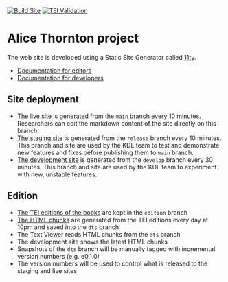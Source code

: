 [![Build Site](https://github.com/kingsdigitallab/alice-thornton/actions/workflows/build.yml/badge.svg)](https://github.com/kingsdigitallab/alice-thornton/actions/workflows/build.yml)
[![TEI Validation](https://github.com/kingsdigitallab/alice-thornton/actions/workflows/validate-tei.yml/badge.svg?branch=edition)](https://github.com/kingsdigitallab/alice-thornton/actions/workflows/validate-tei.yml)

# Alice Thornton project

The web site is developed using a Static Site Generator called [11ty](https://www.11ty.dev/).

- [Documentation for editors](https://github.com/kingsdigitallab/vault-101/blob/main/docs/howto/editing-markdown-files-on-github.rst)
- [Documentation for developers](https://github.com/kingsdigitallab/vault-101/blob/main/docs/howto/11ty.rst)

## Site deployment

- [The live site](//thornton.kdl.kcl.ac.uk) is generated from the `main` branch every 10 minutes. Researchers can edit the markdown content of the site directly on this branch.
- [The staging site](//thornton-stg.kdl.kcl.ac.uk) is generated from the `release` branch every 10 minutes.
  This branch and site are used by the KDL team to test and demonstrate new features and fixes before publishing them to `main` branch.
- [The development site](//thornton-dev.kdl.kcl.ac.uk) is generated from the `develop` branch every 30 minutes.
  This branch and site are used by the KDL team to experiment with new, unstable features.

## Edition

- [The TEI editions of the books](https://github.com/kingsdigitallab/alice-thornton/tree/edition) are kept in the `edition` branch
- [The HTML chunks](https://github.com/kingsdigitallab/alice-thornton/tree/dts) are generated from the TEI editions every day at 10pm and saved into the `dts` branch
- The Text Viewer reads HTML chunks from the `dts` branch
- The development site shows the latest HTML chunks
- Snapshots of the `dts` branch will be manually tagged with incremental version numbers (e.g. e0.1.0)
- The version numbers will be used to control what is released to the staging and live sites
